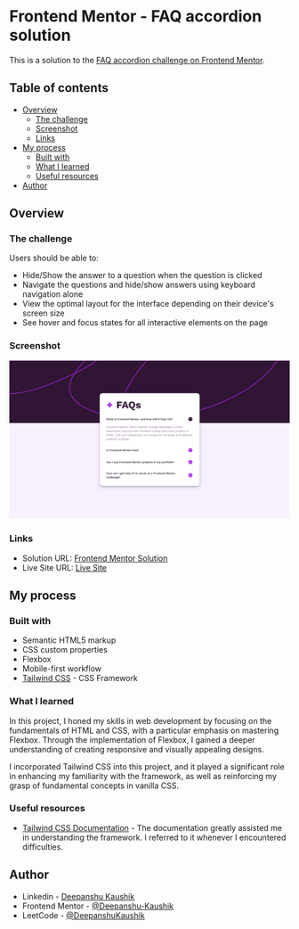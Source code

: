 # Frontend Mentor - FAQ accordion solution

This is a solution to the [FAQ accordion challenge on Frontend Mentor](https://www.frontendmentor.io/challenges/faq-accordion-wyfFdeBwBz).   

## Table of contents

- [Overview](#overview)
  - [The challenge](#the-challenge)
  - [Screenshot](#screenshot)
  - [Links](#links)
- [My process](#my-process)
  - [Built with](#built-with)
  - [What I learned](#what-i-learned)
  - [Useful resources](#useful-resources)
- [Author](#author)

## Overview

### The challenge

Users should be able to:

- Hide/Show the answer to a question when the question is clicked
- Navigate the questions and hide/show answers using keyboard navigation alone
- View the optimal layout for the interface depending on their device's screen size
- See hover and focus states for all interactive elements on the page

### Screenshot

![](./screenshot.png)

### Links

- Solution URL: [Frontend Mentor Solution](https://www.frontendmentor.io/solutions/basic-solution-using-css-flexbox-c0IpEoMpgD)
- Live Site URL: [Live Site](https://deepanshu-kaushik.github.io/QR-Code-Project/)

## My process

### Built with

- Semantic HTML5 markup
- CSS custom properties
- Flexbox
- Mobile-first workflow
- [Tailwind CSS](https://tailwindcss.com/) - CSS Framework

### What I learned

In this project, I honed my skills in web development by focusing on the fundamentals of HTML and CSS, with a particular emphasis on mastering Flexbox. Through the implementation of Flexbox, I gained a deeper understanding of creating responsive and visually appealing designs.

I incorporated Tailwind CSS into this project, and it played a significant role in enhancing my familiarity with the framework, as well as reinforcing my grasp of fundamental concepts in vanilla CSS.

### Useful resources

- [Tailwind CSS Documentation](https://tailwindcss.com/docs/installation) - The documentation greatly assisted me in understanding the framework. I referred to it whenever I encountered difficulties.

## Author

- Linkedin - [Deepanshu Kaushik](https://www.linkedin.com/in/hello-deepanshu/)
- Frontend Mentor - [@Deepanshu-Kaushik](https://www.frontendmentor.io/profile/Deepanshu-Kaushik)
- LeetCode - [@DeepanshuKaushik](https://leetcode.com/DeepanshuKaushik/)